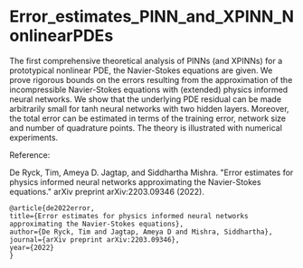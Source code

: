# Error_estimates_PINN_and_XPINN_NonlinearPDEs

The first comprehensive theoretical analysis of PINNs (and XPINNs) for a prototypical nonlinear PDE, the Navier-Stokes equations are given. 
We prove rigorous bounds on the errors resulting from the approximation of the incompressible Navier-Stokes equations with (extended) physics informed neural networks. We show that the underlying PDE residual can be made arbitrarily small for tanh neural networks with two hidden layers. Moreover, the total error can be estimated in terms of the training error, network size and number of quadrature points. The theory is illustrated with numerical experiments.

Reference:

De Ryck, Tim, Ameya D. Jagtap, and Siddhartha Mishra. "Error estimates for physics informed neural networks approximating the Navier-Stokes equations." arXiv preprint arXiv:2203.09346 (2022).

    @article{de2022error,
    title={Error estimates for physics informed neural networks approximating the Navier-Stokes equations},
    author={De Ryck, Tim and Jagtap, Ameya D and Mishra, Siddhartha},
    journal={arXiv preprint arXiv:2203.09346},
    year={2022}
    }

